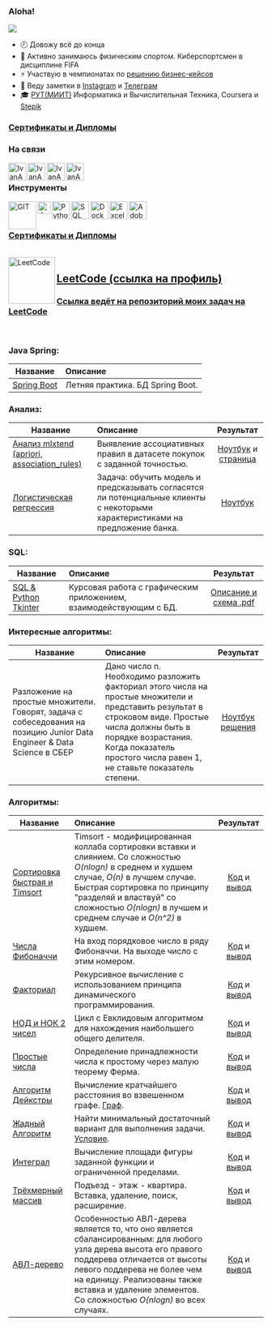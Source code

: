 ### Aloha! 

![](https://komarev.com/ghpvc/?username=IvanAnvi)

- 🕗 Довожу всё до конца
- 💪 Активно занимаюсь физическим спортом. Киберспортсмен в дисциплине FIFA
- ⚡ Участвую в чемпионатах по [решению бизнес-кейсов](https://github.com/IvanAnvi/wastepaper)
- 📝 Веду заметки в [Instagram](https://www.instagram.com/notes.anvi/) и [Телеграм](https://t.me/notes_inlae)
- 🎓 [РУТ(МИИТ)](https://www.miit.ru/) Информатика и Вычислительная Техника, Coursera и [Stepik](https://stepik.org/users/369769667?auth=registration)

### [Сертификаты и Дипломы](https://github.com/IvanAnvi/wastepaper)


### На связи


[<img align="left" alt="IvanAnvi | Instagram" width="35px" src="https://cdn-icons-png.flaticon.com/512/2111/2111463.png" />][instagram]
[<img align="left" alt="IvanAnvi | VK" width="35px" src="https://pngicon.ru/file/uploads/vk.png" />][vk]
[<img align="left" alt="IvanAnvi | TG" width="35px" src="https://mskc.pro/wp-content/uploads/Telegram.svg" />][TG]
[<img align="left" alt="IvanAnvi | GM" width="35px" src="https://cdn-icons-png.flaticon.com/512/281/281769.png" />][GM]

<br />

### Инструменты
<img align="left" alt="GIT" width="55px" src="https://upload.wikimedia.org/wikipedia/commons/thumb/6/62/Git-logo-orange.svg/1920px-Git-logo-orange.svg.png" />
<img align="left" alt="Java" width="25px" src="https://upload.wikimedia.org/wikipedia/ru/thumb/3/39/Java_logo.svg/43px-Java_logo.svg.png" />
<img align="left" alt="Python" width="35px" src="https://cdn-icons-png.flaticon.com/512/5968/5968350.png" />
<img align="left" alt="SQL" width="35px" src="https://cdn-icons-png.flaticon.com/512/337/337953.png" />
<img align="left" alt="Docker" width="35px" src="https://cdn-icons-png.flaticon.com/512/5969/5969059.png" />
<img align="left" alt="Excel" width="35px" src="https://cdn-icons-png.flaticon.com/512/732/732220.png" />
<img align="left" alt="AdobeIllustrator" width="35px" src="https://cdn-icons-png.flaticon.com/512/5968/5968472.png" />

<br />
<br />

### [Сертификаты и Дипломы](https://github.com/IvanAnvi/wastepaper)

<br />

<img align="left" alt="LeetCode" width="92px" src="https://upload.wikimedia.org/wikipedia/commons/thumb/a/ab/LeetCode_logo_white_no_text.svg/188px-LeetCode_logo_white_no_text.svg.png?20200120234911" />

## [LeetCode (ссылка на профиль)](https://leetcode.com/inlae/)
### [Ссылка ведёт на репозиторий моих задач на LeetCode](https://github.com/Asterlok/leetcode)


<br />

### Java Spring:

| **Название** | **Описание** |
| -------------------- | :--------------------- |
| [Spring Boot](https://github.com/Asterlok/spring_data_practice)|Летняя практика. БД Spring Boot.|

### Анализ:

| **Название** | **Описание** | **Результат** |
| -------------------- | :--------------------- |:---------------------------:|
| [Анализ mlxtend (apriori, association_rules)](https://github.com/Asterlok/cross_sales_analysis/blob/main/cross_sales_(1)_mlxtend.ipynb)|Выявление ассоциативных правил в датасете покупок с заданной точностью.|[Ноутбук](https://github.com/Asterlok/cross_sales_analysis/blob/main/cross_sales_(1)_mlxtend.ipynb) и [страница](https://github.com/Asterlok/cross_sales_analysis)|
| [Логистическая регрессия](https://github.com/Asterlok/special_algorithms/blob/main/Logic_regression.ipynb)|Задача: обучить модель и предсказывать согласятся ли потенциальные клиенты с некоторыми характеристиками на предложение банка.|[Ноутбук](https://github.com/Asterlok/special_algorithms/blob/main/Logic_regression.ipynb)

### SQL:

| **Название** | **Описание** | **Результат** |
| -------------------- | :--------------------- |:---------------------------:|
| [SQL & Python Tkinter](https://github.com/Asterlok/SQL/blob/main/db.py)|Курсовая работа с графическим приложением, взаимодействующим с БД.|[Описание и схема .pdf](https://github.com/Asterlok/SQL_coursework/blob/main/Manual.pdf)|

### Интересные алгоритмы:
| **Название**|**Описание** | **Результат** |
| -------------------- |:-------------------- |:---------------------------:|
|Разложение на простые множители. Говорят, задача с собеседования на позицию Junior Data Engineer & Data Science в СБЕР| Дано число n. Необходимо разложить факториал этого числа на простые множители и представить результат в строковом виде. Простые числа должны быть в порядке возрастания. Когда показатель простого числа равен 1, не ставьте показатель степени.|[Ноутбук решения](https://github.com/Asterlok/special_algorithms/blob/main/Factorization_of_a_number.ipynb)


### Алгоритмы:

| **Название** | **Описание** | **Результат** |
| -------------------- | :--------------------- |:---------------------------:|
| [Сортировка быстрая и Timsort](https://github.com/IvanAnvi/Algorithms/blob/master/TimSort%20and%20QuickSort.py)|Timsort - модифицированная коллаба сортировки вставки и слиянием. Со сложностью *O(nlogn)* в среднем и худшем случае, *O(n)* в лучшем случае. Быстрая сортировка по принципу "разделяй и властвуй" со сложностью *O(nlogn)* в лучшем и среднем случае и *O(n^2)* в худшем.|[Код](https://github.com/IvanAnvi/Algorithms/blob/master/TimSort%20and%20QuickSort.py) и [вывод](https://github.com/IvanAnvi/Algorithms/blob/master/Results/sorting.png)|
| [Числа Фибоначчи](https://github.com/IvanAnvi/Algorithms/blob/master/Fibonacci.py)|На вход порядковое число в ряду Фибоначчи. На выходе число с этим номером.|[Код](https://github.com/IvanAnvi/Algorithms/blob/master/Fibonacci.py) и [вывод](https://github.com/IvanAnvi/Algorithms/blob/master/Results/fibonacci.png)|
| [Факториал](https://github.com/IvanAnvi/Algorithms/blob/master/Factorial.py)|Рекурсивное вычисление с использованием принципа динамического программирования.|[Код](https://github.com/IvanAnvi/Algorithms/blob/master/Factorial.py) и [вывод](https://github.com/IvanAnvi/Algorithms/blob/master/Results/factorial.png)|
| [НОД и НОК 2 чисел](https://github.com/IvanAnvi/Algorithms/blob/master/GCD%20and%20LCM.py)|Цикл с Евклидовым алгоритмом для нахождения наибольшего общего делителя.|[Код](https://github.com/IvanAnvi/Algorithms/blob/master/GCD%20and%20LCM.py) и [вывод](https://github.com/IvanAnvi/Algorithms/blob/master/Results/GCD%20and%20LCM.png)|
| [Простые числа](https://github.com/IvanAnvi/Algorithms/blob/master/isPrime.py)|Определение принадлежности числа к простому через малую теорему Ферма.|[Код](https://github.com/IvanAnvi/Algorithms/blob/master/isPrime.py) и [вывод](https://github.com/IvanAnvi/Algorithms/blob/master/Results/isPrime.png)|
| [Алгоритм Дейкстры](https://github.com/IvanAnvi/Algorithms/blob/master/dijkstra's%20algorithm.py)|Вычисление кратчайшего расстояния во взвешенном графе. [Граф](https://github.com/IvanAnvi/Algorithms/blob/master/Results/dijkstra_Weighted%20graph.png).|[Код](https://github.com/IvanAnvi/Algorithms/blob/master/dijkstra's%20algorithm.py) и [вывод](https://github.com/IvanAnvi/Algorithms/blob/master/Results/dijkstras.png)|
| [Жадный Алгоритм](https://github.com/IvanAnvi/Algorithms/blob/master/greedy.py)|Найти минимальный достаточный вариант для выполнения задачи. [Условие](https://github.com/IvanAnvi/Algorithms/blob/master/Results/greedy_stations_set.png).|[Код](https://github.com/IvanAnvi/Algorithms/blob/master/greedy.py) и [вывод](https://github.com/IvanAnvi/Algorithms/blob/master/Results/greedy_algorithm.png)|
| [Интеграл](https://github.com/IvanAnvi/Algorithms/blob/master/integral_calc.py)|Вычисление площади фигуры заданной функции и ограниченной пределами.|[Код](https://github.com/IvanAnvi/Algorithms/blob/master/integral_calc.py) и [вывод](https://github.com/IvanAnvi/Algorithms/blob/master/Results/square.png)|
| [Трёхмерный массив](https://github.com/IvanAnvi/Algorithms/blob/master/integral_calc.py)|Подъезд - этаж - квартира. Вставка, удаление, поиск, расширение.|[Код](https://github.com/IvanAnvi/Algorithms/blob/master/three_dimensional_array.py) и [вывод](https://github.com/IvanAnvi/Algorithms/blob/master/Results/tri_dim.png)|
| [АВЛ-дерево](https://github.com/IvanAnvi/Algorithms/blob/master/avl_tree.py)|Особенностью АВЛ-дерева является то, что оно является сбалансированным: для любого узла дерева высота его правого поддерева отличается от высоты левого поддерева не более чем на единицу. Реализованы также вставка и удаление элементов. Со сложностью *O(nlogn)* во всех случаях.|[Код](https://github.com/IvanAnvi/Algorithms/blob/master/avl_tree.py) и [вывод](https://github.com/IvanAnvi/Algorithms/blob/master/Results/AVL_tree.png)|


[instagram]: https://www.instagram.com/acidumdisoxirybonucleicum/
[vk]: https://vk.com/inlae
[TG]: https://t.me/inlae
[GM]: mailto:anvi.inlae@gmail.com
